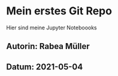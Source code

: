 # Mein erstes Git Repo

Hier sind meine Jupyter Noteboooks

## Autorin: Rabea Müller
## Datum: 2021-05-04


